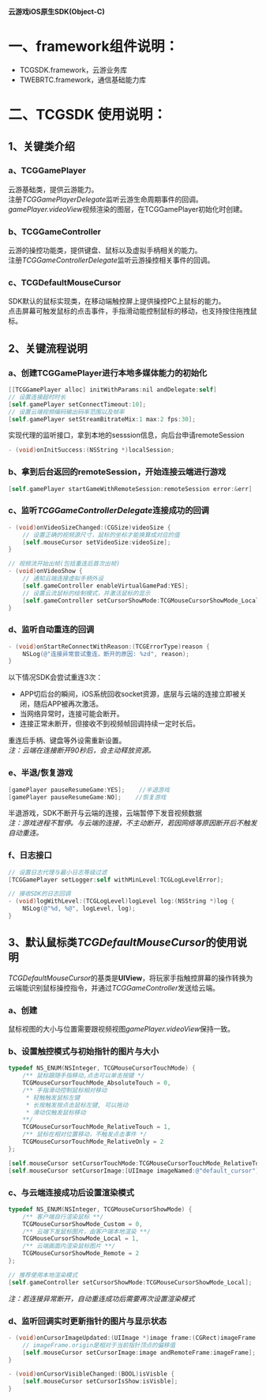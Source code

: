 **云游戏iOS原生SDK(Object-C)**
# 一、framework组件说明：
- TCGSDK.framework，云游业务库
- TWEBRTC.framework，通信基础能力库<br>

# 二、TCGSDK 使用说明：

## 1、关键类介绍
### a、TCGGamePlayer
云游基础类，提供云游能力。<br>
注册*TCGGamePlayerDelegate*监听云游生命周期事件的回调。<br>
*gamePlayer.videoView*视频渲染的图层，在TCGGamePlayer初始化时创建。
### b、TCGGameController
云游的操控功能类，提供键盘、鼠标以及虚拟手柄相关的能力。<br>
注册*TCGGameControllerDelegate*监听云游操控相关事件的回调。
### c、TCGDefaultMouseCursor
SDK默认的鼠标实现类，在移动端触控屏上提供操控PC上鼠标的能力。<br>
点击屏幕可触发鼠标的点击事件，手指滑动能控制鼠标的移动，也支持按住拖拽鼠标。

## 2、关键流程说明
### a、创建TCGGamePlayer进行本地多媒体能力的初始化
```objectivec
[[TCGGamePlayer alloc] initWithParams:nil andDelegate:self]
// 设置连接超时时长
[self.gamePlayer setConnectTimeout:10]; 
// 设置云端视频编码输出码率范围以及帧率
[self.gamePlayer setStreamBitrateMix:1 max:2 fps:30]; 
```
实现代理的监听接口，拿到本地的sesssion信息，向后台申请remoteSession
```objectivec
- (void)onInitSuccess:(NSString *)localSession;
```

### b、拿到后台返回的remoteSession，开始连接云端进行游戏
```objectivec
[self.gamePlayer startGameWithRemoteSession:remoteSession error:&err]
```

### c、监听*TCGGameControllerDelegate*连接成功的回调
```objectivec
- (void)onVideoSizeChanged:(CGSize)videoSize {
    // 设置正确的视频源尺寸，鼠标的坐标才能换算成对应的值
    [self.mouseCursor setVideoSize:videoSize];
}

// 视频流开始出帧(包括重连后首次出帧)
- (void)onVideoShow {
    // 通知云端连接虚拟手柄外设
    [self.gameController enableVirtualGamePad:YES];
    // 设置云流鼠标的绘制模式，并激活鼠标的显示
    [self.gameController setCursorShowMode:TCGMouseCursorShowMode_Local];
}
```

### d、监听自动重连的回调
```objectivec
- (void)onStartReConnectWithReason:(TCGErrorType)reason {
    NSLog(@"连接异常尝试重连，断开的原因: %zd", reason);
}
```
以下情况SDK会尝试重连3次：
- APP切后台的瞬间，iOS系统回收socket资源，底层与云端的连接立即被关闭，随后APP被再次激活。
- 当网络异常时，连接可能会断开。
- 连接正常未断开，但接收不到视频帧回调持续一定时长后。

重连后手柄、键盘等外设需重新设置。<br>
*注：云端在连接断开90秒后，会主动释放资源。*

### e、半退/恢复游戏
```objectivec
[gamePlayer pauseResumeGame:YES];    //半退游戏
[gamePlayer pauseResumeGame:NO];    //恢复游戏
```
半退游戏，SDK不断开与云端的连接，云端暂停下发音视频数据<br>
*注：游戏进程不暂停。与云端的连接，不主动断开，若因网络等原因断开后不触发自动重连。*

### f、日志接口
```objectivec
// 设置日志代理与最小日志等级过滤
[TCGGamePlayer setLogger:self withMinLevel:TCGLogLevelError];

// 接收SDK的日志回调
- (void)logWithLevel:(TCGLogLevel)logLevel log:(NSString *)log {
    NSLog(@"%d, %@", logLevel, log);
}
```

## 3、默认鼠标类*TCGDefaultMouseCursor*的使用说明
*TCGDefaultMouseCursor*的基类是**UIView**，将玩家手指触控屏幕的操作转换为云端能识别鼠标操控指令，并通过*TCGGameController*发送给云端。

### a、创建
鼠标视图的大小与位置需要跟视频视图*gamePlayer.videoView*保持一致。

### b、设置触控模式与初始指针的图片与大小
```objectivec
typedef NS_ENUM(NSInteger, TCGMouseCursorTouchMode) {
    /** 鼠标跟随手指移动,点击可以单击按键 */
    TCGMouseCursorTouchMode_AbsoluteTouch = 0,
    /** 手指滑动控制鼠标相对移动
     * 轻触触发鼠标左键
     * 长按触发按点击鼠标左键, 可以拖动
     * 滑动仅触发鼠标移动
    **/
    TCGMouseCursorTouchMode_RelativeTouch = 1,
    /** 鼠标在相对位置移动，不触发点击事件 */
    TCGMouseCursorTouchMode_RelativeOnly = 2
};

[self.mouseCursor setCursorTouchMode:TCGMouseCursorTouchMode_RelativeTouch];
[self.mouseCursor setCursorImage:[UIImage imageNamed:@"default_cursor"] andRemoteFrame:CGRectMake(0, 0, 32, 32)];
```

### c、与云端连接成功后设置渲染模式
```objectivec
typedef NS_ENUM(NSInteger, TCGMouseCursorShowMode) {
    /** 客户端自行渲染鼠标 **/
    TCGMouseCursorShowMode_Custom = 0,
    /** 云端下发鼠标图片，由客户端本地渲染 **/
    TCGMouseCursorShowMode_Local = 1,
    /** 云端画面内渲染鼠标图片 **/
    TCGMouseCursorShowMode_Remote = 2
};

// 推荐使用本地渲染模式
[self.gameController setCursorShowMode:TCGMouseCursorShowMode_Local];

```
*注：若连接异常断开，自动重连成功后需要再次设置渲染模式*

### d、监听回调实时更新指针的图片与显示状态
```objectivec
- (void)onCursorImageUpdated:(UIImage *)image frame:(CGRect)imageFrame {
    // imageFrame.origin是相对于当前指针顶点的偏移值
    [self.mouseCursor setCursorImage:image andRemoteFrame:imageFrame];
}

- (void)onCursorVisibleChanged:(BOOL)isVisble {
    [self.mouseCursor setCursorIsShow:isVisble];
}
```

